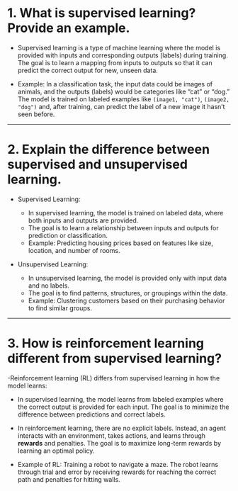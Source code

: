 # 1. What is supervised learning? Provide an example. 
- Supervised learning is a type of machine learning where the model is provided with inputs and corresponding outputs (labels) during training. The goal is to learn a mapping from inputs to outputs so that it can predict the correct output for new, unseen data.  

- Example: In a classification task, the input data could be images of animals, and the outputs (labels) would be categories like “cat” or “dog.” The model is trained on labeled examples like `(image1, "cat")`, `(image2, "dog")` and, after training, can predict the label of a new image it hasn’t seen before.  

---------------------------------------------------------------------------------------------------------------------------------
# 2. Explain the difference between supervised and unsupervised learning.  
- Supervised Learning:
   - In supervised learning, the model is trained on labeled data, where both inputs and outputs are provided.  
   - The goal is to learn a relationship between inputs and outputs for prediction or classification.  
   - Example: Predicting housing prices based on features like size, location, and number of rooms.  

- Unsupervised Learning:  
   - In unsupervised learning, the model is provided only with input data and no labels.  
   - The goal is to find patterns, structures, or groupings within the data.  
   - Example: Clustering customers based on their purchasing behavior to find similar groups.  

---------------------------------------------------------------------------------------------------------------------------------

# 3. How is reinforcement learning different from supervised learning?  
-Reinforcement learning (RL) differs from supervised learning in how the model learns:  

- In supervised learning, the model learns from labeled examples where the correct output is provided for each input. The goal is to minimize the difference between predictions and correct labels.  

- In reinforcement learning, there are no explicit labels. Instead, an agent interacts with an environment, takes actions, and learns through **rewards** and penalties. The goal is to maximize long-term rewards by learning an optimal policy.  

- Example of RL: Training a robot to navigate a maze. The robot learns through trial and error by receiving rewards for reaching the correct path and penalties for hitting walls.  
